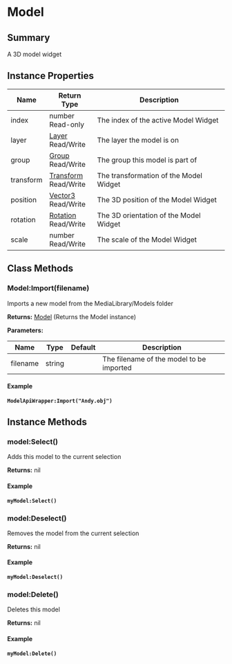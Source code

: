
# Model

## Summary
A 3D model widget


## Instance Properties

<table data-full-width="false">
<thead><tr><th>Name</th><th>Return Type</th><th>Description</th></tr></thead>
<tbody>
<tr><td>index</td><td>number<br>Read-only</td><td>The index of the active Model Widget</td></tr>
<tr><td>layer</td><td><a href="layer.md">Layer</a><br>Read/Write</td><td>The layer the model is on</td></tr>
<tr><td>group</td><td><a href="group.md">Group</a><br>Read/Write</td><td>The group this model is part of</td></tr>
<tr><td>transform</td><td><a href="transform.md">Transform</a><br>Read/Write</td><td>The transformation of the Model Widget</td></tr>
<tr><td>position</td><td><a href="vector3.md">Vector3</a><br>Read/Write</td><td>The 3D position of the Model Widget</td></tr>
<tr><td>rotation</td><td><a href="rotation.md">Rotation</a><br>Read/Write</td><td>The 3D orientation of the Model Widget</td></tr>
<tr><td>scale</td><td>number<br>Read/Write</td><td>The scale of the Model Widget</td></tr>
</tbody></table>



## Class Methods

        
### Model:Import(filename)

Imports a new model from the MediaLibrary/Models folder

**Returns:** <a href="model.md">Model</a>  (Returns the Model instance)


**Parameters:**

<table data-full-width="false">
<thead><tr><th>Name</th><th>Type</th><th>Default</th><th>Description</th></tr></thead>
<tbody><tr><td>filename</td><td>string</td><td></td><td>The filename of the model to be imported</td></tr></tbody></table>




#### Example

<pre class="language-lua"><code class="lang-lua"><strong>ModelApiWrapper:Import("Andy.obj")</strong></code></pre>



    

## Instance Methods

        
### model:Select()

Adds this model to the current selection

**Returns:** nil 




#### Example

<pre class="language-lua"><code class="lang-lua"><strong>myModel:Select()</strong></code></pre>




### model:Deselect()

Removes the model from the current selection

**Returns:** nil 




#### Example

<pre class="language-lua"><code class="lang-lua"><strong>myModel:Deselect()</strong></code></pre>




### model:Delete()

Deletes this model

**Returns:** nil 




#### Example

<pre class="language-lua"><code class="lang-lua"><strong>myModel:Delete()</strong></code></pre>



    
